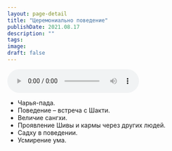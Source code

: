 ```yaml
---
layout: page-detail
title: "Церемониально поведение"
publishDate: 2021.08.17
description: ""
tags:
image:
draft: false
---
```


<audio title="2021.08.17 - Церемониально поведение.mp3" src="https://filer-api.advayta.org/v1.0/public/files/74744" controls=""></audio>

* Чарья-пада.
* Поведение – встреча с Шакти.
* Величие сангхи.
* Проявление Шивы и кармы через других людей.
* Садху в поведении.
* Усмирение ума.

  
